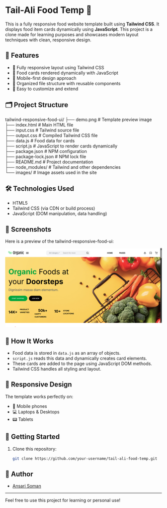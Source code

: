 # Tail-Ali Food Temp 🍔

This is a fully responsive food website template built using **Tailwind CSS**. It displays food item cards dynamically using **JavaScript**. This project is a clone made for learning purposes and showcases modern layout techniques with clean, responsive design.

## 🚀 Features

- 🔹 Fully responsive layout using Tailwind CSS
- 🔹 Food cards rendered dynamically with JavaScript
- 🔹 Mobile-first design approach
- 🔹 Organized file structure with reusable components
- 🔹 Easy to customize and extend

## 🗂️ Project Structure

tailwind-responsive-food-ui/
├── demo.png            # Template preview image  
├── index.html          # Main HTML file  
├── input.css           # Tailwind source file  
├── output.css          # Compiled Tailwind CSS file  
├── data.js             # Food data for cards  
├── script.js           # JavaScript to render cards dynamically  
├── package.json        # NPM configuration  
├── package-lock.json   # NPM lock file  
├── README.md           # Project documentation  
├── node_modules/       # Tailwind and other dependencies  
└── images/             # Image assets used in the site  


## 🛠️ Technologies Used

- HTML5
- Tailwind CSS (via CDN or build process)
- JavaScript (DOM manipulation, data handling)

## 📸 Screenshots

Here is a preview of the tailwind-responsive-food-ui:

![tailwind-responsive-food-ui](demo.png)

## 🧠 How It Works

- Food data is stored in `data.js` as an array of objects.
- `script.js` reads this data and dynamically creates card elements.
- These cards are added to the page using JavaScript DOM methods.
- Tailwind CSS handles all styling and layout.

## 📱 Responsive Design

The template works perfectly on:

- 📱 Mobile phones
- 💻 Laptops & Desktops
- 📟 Tablets

## 🧪 Getting Started

1. Clone this repository:
   ```bash
   git clone https://github.com/your-username/tail-ali-food-temp.git
   ```
   
## 🙌 Author

- [Ansari Soman](https://github.com/Ansari-Soman)

---

Feel free to use this project for learning or personal use!